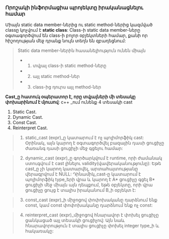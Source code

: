 ### Որոշակի ինֆորմացիա պրոյեկտը իրականացնելու համար

Միայն static data member-ներից ու static method-ներից կազմված
classը կոչվում է **static class**:
Class-ի static data member-ները օգտագործվում են class-ի բոլոր
օբյեկտների համար, քանի որ հիշողության մեջ դրանք նույն տեղն են զբաղեցնում:

> Static data member-ներին հասանելիություն ունեն միայն
> * 1) տվյալ class-ի static method-ները
> * 2) այլ static method-ներ
> * 3) class-ից դուրս այլ method-ներ

**Cast_ը հատուկ օպերատոր է, որը տվյալների մի տեսակը փոխարինում է մյուսով**:
c++ _ում ունենք 4 տեսակի cast
1) Static Cast.
2) Dynamic Cast.
3) Const Cast.
4) Reinterpret Cast.

>1. static_cast<type> (expr)_ը կատարում է ոչ պոլիմորֆիկ cast: Օրինակ, այն կարող է օգտագործվել բազային դասի ցուցիչը ժառանգ դասի ցուցիչի մեջ գցելու համար:

>2. dynamic_cast<type> (expr)_ը գործարկվում է runtime, որի ժամանակ ստուգվում է cast լինելու validity(վավերականությունը): Եթե cast_ը չի կարող կատարվել, արտահայտությանը վերագրվում է NULL: Դինամիկ_cast-ը կատարում է պոլիմորֆիկ type_երի վրա և կարող է A* ցուցիչը գցել B* ցուցիչի մեջ միայն այն դեպքում, եթե օբյեկտը, որի վրա ցուցիչը ցույց է տալիս իրականում B_ի օբյեկտ է:

>3. const_cast<type> (expr)_ի միջոցով փոփոխականը դարձնում ենք const, կամ const փոփոխականը դարձնում ենք ոչ const:

>4. reinterpret_cast<type> (expr)_միջոցով հնարավոր է փոխել ցուցիչը ցանկացած այլ տեսակի ցուցիչով: Այն նաև հնարավորություն է տալիս ցուցիչը փոխել  integer type_ի և հակառակը: 
